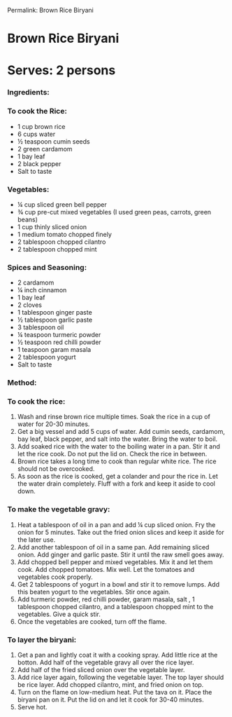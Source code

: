 Permalink: Brown Rice Biryani

# Brown Rice Biryani

# Serves: 2 persons

### Ingredients:

### To cook the Rice:
* 1 cup brown rice
* 6 cups water
* ½ teaspoon cumin seeds
* 2 green cardamom
* 1 bay leaf
* 2 black pepper
* Salt to taste

### Vegetables:
* ¼ cup sliced green bell pepper 
* ¾ cup pre-cut mixed vegetables (I used green peas, carrots, green beans)
* 1 cup thinly sliced onion 
* 1 medium tomato chopped finely
* 2 tablespoon chopped cilantro
* 2 tablespoon chopped mint

### Spices and Seasoning:
* 2 cardamom
* ¼ inch cinnamon
* 1 bay leaf
* 2 cloves
* 1 tablespoon ginger paste 
* ½ tablespoon garlic paste
* 3 tablespoon oil
* ¼ teaspoon turmeric powder
* ½ teaspoon red chilli powder
* 1 teaspoon garam masala
* 2 tablespoon yogurt
* Salt to taste

### Method:

### To cook the rice:
1. Wash and rinse brown rice multiple times. Soak the rice in a cup of water for 20-30 minutes. 
2. Get a big vessel and add 5 cups of water. Add cumin seeds, cardamom, bay leaf, black pepper, and salt into the water. Bring the water to boil. 
3. Add soaked rice with the water to the boiling water in a pan. Stir it and let the rice cook. Do not put the lid on. Check the rice in between. 
4. Brown rice takes a long time to cook than regular white rice. The rice should not be overcooked. 
5. As soon as the rice is cooked, get a colander and pour the rice in. Let the water drain completely. Fluff with a fork and keep it aside to cool down. 

### To make the vegetable gravy:
1. Heat a tablespoon of oil in a pan and add ¼ cup sliced onion. Fry the onion for 5 minutes. Take out the fried onion slices and keep it aside for the later use. 
2. Add another tablespoon of oil in a same pan. Add remaining sliced onion. Add ginger and garlic paste. Stir it until the raw smell goes away. 
3. Add chopped bell pepper and mixed vegetables. Mix it and let them cook. Add chopped tomatoes. Mix well. Let the tomatoes and vegetables cook properly. 
4. Get 2 tablespoons of yogurt in a bowl and stir it to remove lumps. Add this beaten yogurt to the vegetables. Stir once again. 
5. Add turmeric powder, red chilli powder, garam masala, salt , 1 tablespoon chopped cilantro, and a tablespoon chopped mint to the vegetables. Give a quick stir. 
6. Once the vegetables are cooked, turn off the flame. 

### To layer the biryani:
1. Get a pan and lightly coat it with a cooking spray. Add little rice at the botton. Add half of the vegetable gravy all over the rice layer. 
2. Add half of the fried sliced onion over the vegetable layer.
3. Add rice layer again, following the vegetable layer. The top layer should be rice layer. Add chopped cilantro, mint, and fried onion on top.
4. Turn on the flame on low-medium heat. Put the tava on it. Place the biryani pan on it. Put the lid on and let it cook for 30-40 minutes.
5. Serve hot. 
